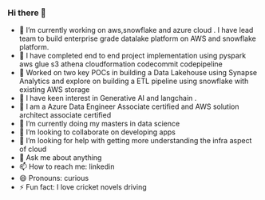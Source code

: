 ### Hi there 👋


- 🔭 I’m currently working on aws,snowflake and azure cloud .   I have lead team to build enterprise grade datalake platform on AWS and snowflake platform.
- 🔭 I have completed end to end project implementation using pyspark aws glue s3 athena cloudformation codecommit codepipeline
- 🔭 Worked on two key POCs in building a Data Lakehouse using Synapse Analytics and explore on building a ETL pipeline using snowflake with existing AWS storage
- 🔭 I have keen interest in Generative AI and langchain .
- 🔭 I am a Azure Data Engineer Associate certified and AWS solution architect associate certified
- 🌱 I’m currently doing my masters in data science
- 👯 I’m looking to collaborate on developing apps
- 🤔 I’m looking for help with getting more understanding the infra aspect of cloud
- 💬 Ask me about anything
- 📫 How to reach me: linkedin
- 😄 Pronouns: curious  
- ⚡ Fun fact: I love cricket novels driving


